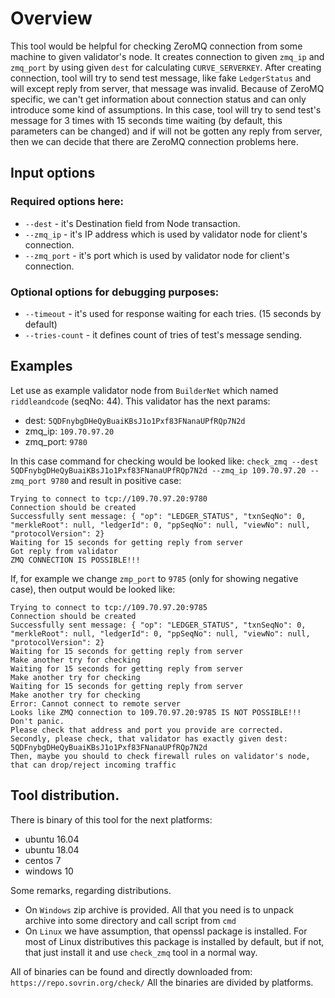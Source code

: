 # Overview
This tool would be helpful for checking ZeroMQ connection from some machine to given validator's node.
It creates connection to given `zmq_ip` and `zmq_port` by using given `dest` for calculating `CURVE_SERVERKEY`.
After creating connection, tool will try to send test message, like fake `LedgerStatus` and will except reply from server, 
that message was invalid. Because of ZeroMQ specific, we can't get information about connection status and can only introduce
some kind of assumptions. In this case, tool will try to send test's message for 3 times with 15 seconds time waiting (by default, this parameters can be changed)
and if will not be gotten any reply from server, then we can decide that there are ZeroMQ connection problems here.   

## Input options
### Required options here:
* `--dest` - it's Destination field from Node transaction.
* `--zmq_ip` - it's IP address which is used by validator node for client's connection.
* `--zmq_port` - it's port which is used by validator node for client's connection. 
### Optional options for debugging purposes:
* `--timeout` - it's used for response waiting for each tries. (15 seconds by default)
* `--tries-count` - it defines count of tries of test's message sending.

## Examples
Let use as example validator node from `BuilderNet` which named `riddleandcode` (seqNo: 44). This validator has the next params:
* dest: `5QDFnybgDHeQyBuaiKBsJ1o1Pxf83FNanaUPfRQp7N2d`
* zmq_ip: `109.70.97.20`
* zmq_port: `9780`

In this case command for checking would be looked like:
`check_zmq --dest 5QDFnybgDHeQyBuaiKBsJ1o1Pxf83FNanaUPfRQp7N2d --zmq_ip 109.70.97.20 --zmq_port 9780`
and result in positive case:
```
Trying to connect to tcp://109.70.97.20:9780
Connection should be created
Successfully sent message: { "op": "LEDGER_STATUS", "txnSeqNo": 0, "merkleRoot": null, "ledgerId": 0, "ppSeqNo": null, "viewNo": null, "protocolVersion": 2}
Waiting for 15 seconds for getting reply from server
Got reply from validator
ZMQ CONNECTION IS POSSIBLE!!!
```

If, for example we change `zmp_port` to `9785` (only for showing negative case), then output would be looked like:
```
Trying to connect to tcp://109.70.97.20:9785
Connection should be created
Successfully sent message: { "op": "LEDGER_STATUS", "txnSeqNo": 0, "merkleRoot": null, "ledgerId": 0, "ppSeqNo": null, "viewNo": null, "protocolVersion": 2}
Waiting for 15 seconds for getting reply from server
Make another try for checking
Waiting for 15 seconds for getting reply from server
Make another try for checking
Waiting for 15 seconds for getting reply from server
Make another try for checking
Error: Cannot connect to remote server
Looks like ZMQ connection to 109.70.97.20:9785 IS NOT POSSIBLE!!!
Don't panic.
Please check that address and port you provide are corrected.
Secondly, please check, that validator has exactly given dest: 5QDFnybgDHeQyBuaiKBsJ1o1Pxf83FNanaUPfRQp7N2d
Then, maybe you should to check firewall rules on validator's node, that can drop/reject incoming traffic

```

## Tool distribution.
There is binary of this tool for the next platforms:
* ubuntu 16.04
* ubuntu 18.04
* centos 7
* windows 10

Some remarks, regarding distributions. 
* On `Windows` zip archive is provided. All that you need is to unpack archive into some directory and call script from `cmd`
* On `Linux` we have assumption, that openssl package is installed. For most of Linux distributives this package is installed by default, but if not, that just install it and use `check_zmq` tool in a normal way.

All of binaries can be found and directly downloaded from:
`https://repo.sovrin.org/check/`
All the binaries are divided by platforms.
  
